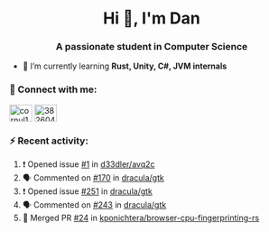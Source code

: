 <h1 align="center">Hi 👋, I'm Dan</h1>
<h3 align="center">A passionate student in Computer Science</h3>

- 🌱 I’m currently learning **Rust, Unity, C#, JVM internals**

### :rocket: Connect with me:</h3>
<p align="left">
<a href="https://linkedin.com/in/cornul11" target="blank"><img align="center" src="https://raw.githubusercontent.com/rahuldkjain/github-profile-readme-generator/master/src/images/icons/Social/linked-in-alt.svg" alt="cornul11" height="30" width="40" /></a>
<a href="https://stackoverflow.com/users/3826046" target="blank"><img align="center" src="https://raw.githubusercontent.com/rahuldkjain/github-profile-readme-generator/master/src/images/icons/Social/stack-overflow.svg" alt="3826046" height="30" width="40" /></a>
</p>

### :zap: Recent activity:
<!--START_SECTION:activity-->
1. ❗ Opened issue [#1](https://github.com/d33dler/avq2c/issues/1) in [d33dler/avq2c](https://github.com/d33dler/avq2c)
2. 🗣 Commented on [#170](https://github.com/dracula/gtk/issues/170#issuecomment-1722479873) in [dracula/gtk](https://github.com/dracula/gtk)
3. ❗ Opened issue [#251](https://github.com/dracula/gtk/issues/251) in [dracula/gtk](https://github.com/dracula/gtk)
4. 🗣 Commented on [#243](https://github.com/dracula/gtk/issues/243#issuecomment-1722476502) in [dracula/gtk](https://github.com/dracula/gtk)
5. 🎉 Merged PR [#24](https://github.com/kponichtera/browser-cpu-fingerprinting-rs/pull/24) in [kponichtera/browser-cpu-fingerprinting-rs](https://github.com/kponichtera/browser-cpu-fingerprinting-rs)
<!--END_SECTION:activity-->
